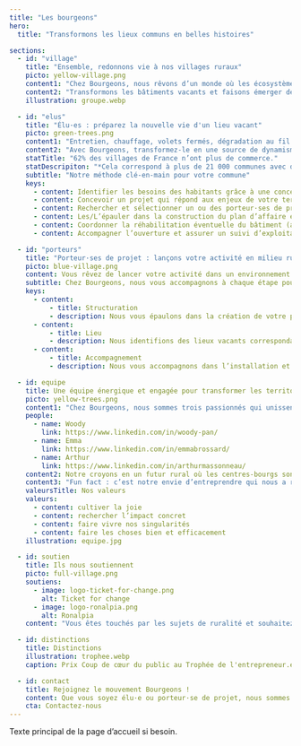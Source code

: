 ```yaml
---
title: "Les bourgeons"
hero:
  title: "Transformons les lieux communs en belles histoires"

sections:
  - id: "village"
    title: "Ensemble, redonnons vie à nos villages ruraux"
    picto: yellow-village.png
    content1: "Chez Bourgeons, nous rêvons d’un monde où les écosystèmes ruraux deviennent des communautés vivantes et ouvertes à toutes et tous."
    content2: "Transformons les bâtiments vacants et faisons émerger des projets durables et moteurs de dynamisme local."
    illustration: groupe.webp

  - id: "elus"
    title: "Élu·es : préparez la nouvelle vie d'un lieu vacant"
    picto: green-trees.png
    content1: "Entretien, chauffage, volets fermés, dégradation au fil du temps : un bâtiment vide coûte cher à votre commune et nuit à son attractivité."
    content2: "Avec Bourgeons, transformez-le en une source de dynamisme pour votre village : main dans la main avec votre collectivité, nous créons un projet sur-mesure qui répond aux besoins des habitants, recrée du lien social, et redonne vie à votre territoire."
    statTitle: "62% des villages de France n’ont plus de commerce."
    statDescripiton: "*Cela correspond à plus de 21 000 communes avec des centres déserts, des bâtiments inutilisés, et un manque d’activité économique."
    subtitle: "Notre méthode clé-en-main pour votre commune"
    keys:
      - content: Identifier les besoins des habitants grâce à une concertation citoyenne.
      - content: Concevoir un projet qui répond aux enjeux de votre territoire et travailler sa viabilité économique.
      - content: Rechercher et sélectionner un ou des porteur·ses de projets qui s’intègrent durablement dans l’écosystème rural local.
      - content: Les/L’épauler dans la construction du plan d’affaire et des projections financières
      - content: Coordonner la réhabilitation éventuelle du bâtiment (avec des partenaires spécialisés).
      - content: Accompagner l’ouverture et assurer un suivi d’exploitation au cours des 12 premiers mois.

  - id: "porteurs"
    title: "Porteur·ses de projet : lançons votre activité en milieu rural"
    picto: blue-village.png
    content: Vous rêvez de lancer votre activité dans un environnement rural et dynamique ? Ou de lui donner un second souffle ? Que vous soyez artisan·es, commerçant·es, artistes,… il y a de la place pour vous !
    subtitle: Chez Bourgeons, nous vous accompagnons à chaque étape pour transformer votre ambition en réalité
    keys:
      - content:
          - title: Structuration
          - description: Nous vous épaulons dans la création de votre projet entrepreneurial et dans la conception de votre offre.
      - content:
          - title: Lieu
          - description: Nous identifions des lieux vacants correspondant à vos aspirations et propices à votre activité.
      - content:
          - title: Accompagnement
          - description: Nous vous accompagnons dans l’installation et au cours de la première année d’activité. Vous rejoignez ensuite notre communauté d’entrepreneur·e·s ruraux.

  - id: equipe
    title: Une équipe énergique et engagée pour transformer les territoires ruraux
    picto: yellow-trees.png
    content1: "Chez Bourgeons, nous sommes trois passionnés qui unissent leurs compétences pour redonner vie aux villages :"
    people:
      - name: Woody
        link: https://www.linkedin.com/in/woody-pan/
      - name: Emma
        link: https://www.linkedin.com/in/emmabrossard/
      - name: Arthur
        link: https://www.linkedin.com/in/arthurmassonneau/
    content2: Notre croyons en un futur rural où les centres-bourgs sont des lieux favorisant les perspectives professionnelles et le vivre ensemble.
    content3: "Fun fact : c’est notre envie d’entreprendre qui nous a rassemblés, l’idée de projet est venue ensuite, au cours de nos premiers échanges."
    valeursTitle: Nos valeurs
    valeurs:
      - content: cultiver la joie
      - content: rechercher l’impact concret
      - content: faire vivre nos singularités
      - content: faire les choses bien et efficacement
    illustration: equipe.jpg

  - id: soutien
    title: Ils nous soutiennent
    picto: full-village.png
    soutiens:
      - image: logo-ticket-for-change.png
        alt: Ticket for change
      - image: logo-ronalpia.png
        alt: Ronalpia
    content: "Vous êtes touchés par les sujets de ruralité et souhaitez soutenir un jeune projet plein de sens et d’avenir : parlons-en !"

  - id: distinctions
    title: Distinctions
    illustration: trophee.webp
    caption: Prix Coup de cœur du public au Trophée de l'entrepreneur.e responsable organisé par Egensia (Janvier 2025)

  - id: contact
    title: Rejoignez le mouvement Bourgeons !
    content: Que vous soyez élu·e ou porteur·se de projet, nous sommes là pour vous accompagner dans votre démarche. Ensemble, redonnons vie aux territoires ruraux !
    cta: Contactez-nous
---
```


Texte principal de la page d’accueil si besoin.

